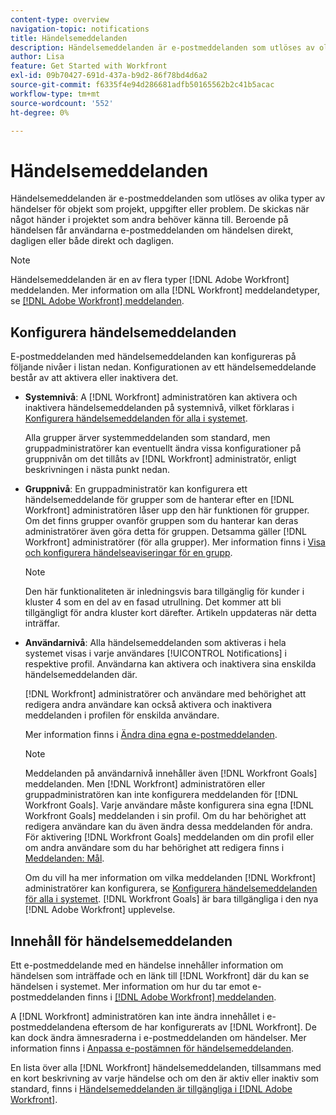 ```yaml
---
content-type: overview
navigation-topic: notifications
title: Händelsemeddelanden
description: Händelsemeddelanden är e-postmeddelanden som utlöses av olika typer av händelser för objekt som projekt, uppgifter eller problem. De skickas när något händer i projektet som andra behöver känna till. Beroende på händelsen får användarna e-postmeddelanden om händelsen direkt, dagligen eller både direkt och dagligen.
author: Lisa
feature: Get Started with Workfront
exl-id: 09b70427-691d-437a-b9d2-86f78bd4d6a2
source-git-commit: f6335f4e94d286681adfb50165562b2c41b5acac
workflow-type: tm+mt
source-wordcount: '552'
ht-degree: 0%

---
```


# Händelsemeddelanden

Händelsemeddelanden är e-postmeddelanden som utlöses av olika typer av händelser för objekt som projekt, uppgifter eller problem. De skickas när något händer i projektet som andra behöver känna till. Beroende på händelsen får användarna e-postmeddelanden om händelsen direkt, dagligen eller både direkt och dagligen.

>[!NOTE]
>
>Händelsemeddelanden är en av flera typer [!DNL Adobe Workfront] meddelanden. Mer information om alla [!DNL Workfront] meddelandetyper, se [[!DNL Adobe Workfront] meddelanden](../../workfront-basics/using-notifications/wf-notifications.md).

## Konfigurera händelsemeddelanden

E-postmeddelanden med händelsemeddelanden kan konfigureras på följande nivåer i listan nedan. Konfigurationen av ett händelsemeddelande består av att aktivera eller inaktivera det.

* **Systemnivå**: A [!DNL Workfront] administratören kan aktivera och inaktivera händelsemeddelanden på systemnivå, vilket förklaras i [Konfigurera händelsemeddelanden för alla i systemet](../../administration-and-setup/manage-workfront/emails/configure-event-notifications-for-everyone-in-the-system.md).

  Alla grupper ärver systemmeddelanden som standard, men gruppadministratörer kan eventuellt ändra vissa konfigurationer på gruppnivån om det tillåts av [!DNL Workfront] administratör, enligt beskrivningen i nästa punkt nedan.

* **Gruppnivå**: En gruppadministratör kan konfigurera ett händelsemeddelande för grupper som de hanterar efter en [!DNL Workfront] administratören låser upp den här funktionen för grupper. Om det finns grupper ovanför gruppen som du hanterar kan deras administratörer även göra detta för gruppen. Detsamma gäller [!DNL Workfront] administratörer (för alla grupper). Mer information finns i [Visa och konfigurera händelseaviseringar för en grupp](../../administration-and-setup/manage-groups/create-and-manage-groups/view-and-configure-event-notifications-group.md).

  >[!NOTE]
  >
  >Den här funktionaliteten är inledningsvis bara tillgänglig för kunder i kluster 4 som en del av en fasad utrullning. Det kommer att bli tillgängligt för andra kluster kort därefter. Artikeln uppdateras när detta inträffar.

* **Användarnivå**: Alla händelsemeddelanden som aktiveras i hela systemet visas i varje användares [!UICONTROL Notifications] i respektive profil. Användarna kan aktivera och inaktivera sina enskilda händelsemeddelanden där.

  [!DNL Workfront] administratörer och användare med behörighet att redigera andra användare kan också aktivera och inaktivera meddelanden i profilen för enskilda användare.

  Mer information finns i [Ändra dina egna e-postmeddelanden](../../workfront-basics/using-notifications/activate-or-deactivate-your-own-event-notifications.md).

  >[!NOTE]
  >
  >Meddelanden på användarnivå innehåller även [!DNL Workfront Goals] meddelanden. Men [!DNL Workfront] administratören eller gruppadministratören kan inte konfigurera meddelanden för [!DNL Workfront Goals]. Varje användare måste konfigurera sina egna [!DNL Workfront Goals] meddelanden i sin profil. Om du har behörighet att redigera användare kan du även ändra dessa meddelanden för andra. För aktivering [!DNL Workfront Goals] meddelanden om din profil eller om andra användare som du har behörighet att redigera finns i [Meddelanden: Mål](../../workfront-basics/using-notifications/notifications-goals.md).

  Om du vill ha mer information om vilka meddelanden [!DNL Workfront] administratörer kan konfigurera, se [Konfigurera händelsemeddelanden för alla i systemet](../../administration-and-setup/manage-workfront/emails/configure-event-notifications-for-everyone-in-the-system.md). [!DNL Workfront Goals] är bara tillgängliga i den nya [!DNL Adobe Workfront] upplevelse.

## Innehåll för händelsemeddelanden

Ett e-postmeddelande med en händelse innehåller information om händelsen som inträffade och en länk till [!DNL Workfront] där du kan se händelsen i systemet. Mer information om hur du tar emot e-postmeddelanden finns i [[!DNL Adobe Workfront] meddelanden](../../workfront-basics/using-notifications/wf-notifications.md).

A [!DNL Workfront] administratören kan inte ändra innehållet i e-postmeddelandena eftersom de har konfigurerats av [!DNL Workfront]. De kan dock ändra ämnesraderna i e-postmeddelanden om händelser. Mer information finns i [Anpassa e-postämnen för händelsemeddelanden](../../administration-and-setup/manage-workfront/emails/custom-email-subjects-event-notification.md).

En lista över alla [!DNL Workfront] händelsemeddelanden, tillsammans med en kort beskrivning av varje händelse och om den är aktiv eller inaktiv som standard, finns i [Händelsemeddelanden är tillgängliga i [!DNL Adobe Workfront]](../../administration-and-setup/manage-workfront/emails/event-notifications-available-in-wf.md).
